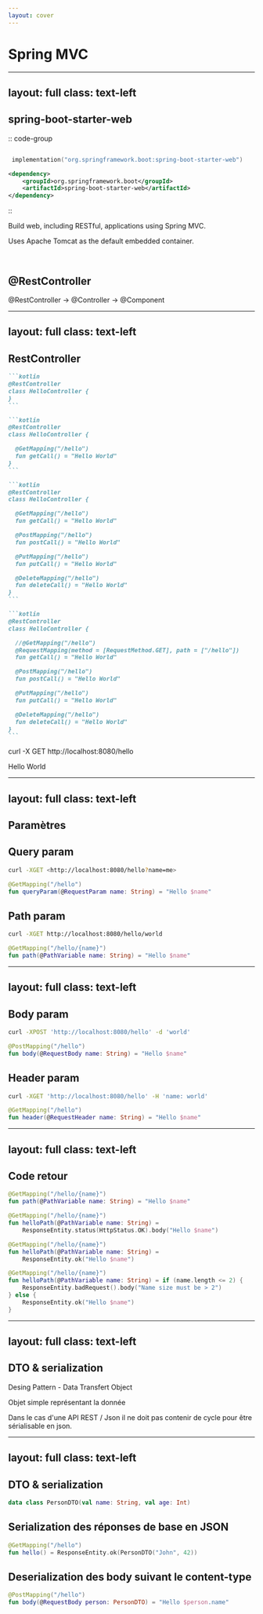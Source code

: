 ```yaml
---
layout: cover
---
```


# Spring MVC

---
layout: full
class: text-left
---

## spring-boot-starter-web

:: code-group

```kotlin [gradle]

 implementation("org.springframework.boot:spring-boot-starter-web")
```

```xml [maven]
<dependency>
    <groupId>org.springframework.boot</groupId>
    <artifactId>spring-boot-starter-web</artifactId>
</dependency>
```

::

Build web, including RESTful, applications using Spring MVC.

Uses Apache Tomcat as the default embedded container.

<div v-click>

<br/>

## @RestController

@RestController -> @Controller -> @Component

</div>

---
layout: full
class: text-left
---

## RestController

````md magic-move
```kotlin
@RestController
class HelloController {
}
```

```kotlin
@RestController
class HelloController {

  @GetMapping("/hello")
  fun getCall() = "Hello World"
}
```

```kotlin
@RestController
class HelloController {

  @GetMapping("/hello")
  fun getCall() = "Hello World"

  @PostMapping("/hello")
  fun postCall() = "Hello World"

  @PutMapping("/hello")
  fun putCall() = "Hello World"

  @DeleteMapping("/hello")
  fun deleteCall() = "Hello World"
}
```

```kotlin
@RestController
class HelloController {

  //@GetMapping("/hello")
  @RequestMapping(method = [RequestMethod.GET], path = ["/hello"])
  fun getCall() = "Hello World"

  @PostMapping("/hello")
  fun postCall() = "Hello World"

  @PutMapping("/hello")
  fun putCall() = "Hello World"

  @DeleteMapping("/hello")
  fun deleteCall() = "Hello World"
}
```
````

<div v-if="1 == $clicks">
curl -X GET http://localhost:8080/hello

Hello World
</div>

<!--
Tous les verbes peuvent être gérés par RequestMapping
-->

---
layout: full
class: text-left
---

## Paramètres

<div v-click>

## Query param

```bash
curl -XGET <http://localhost:8080/hello?name=me>
```

```kotlin
@GetMapping("/hello")
fun queryParam(@RequestParam name: String) = "Hello $name"
```

</div>
<div v-click>

## Path param

```bash
curl -XGET http://localhost:8080/hello/world
```

```kotlin
@GetMapping("/hello/{name}")
fun path(@PathVariable name: String) = "Hello $name"
```

</div>

---
layout: full
class: text-left
---

## Body param

```bash
curl -XPOST 'http://localhost:8080/hello' -d 'world'
```

```kotlin
@PostMapping("/hello")
fun body(@RequestBody name: String) = "Hello $name"
```

<div v-click>

## Header param

```bash
curl -XGET 'http://localhost:8080/hello' -H 'name: world'
```

```kotlin
@GetMapping("/hello")
fun header(@RequestHeader name: String) = "Hello $name"
```

</div>

---
layout: full
class: text-left
---

## Code retour

```kotlin
@GetMapping("/hello/{name}")
fun path(@PathVariable name: String) = "Hello $name"
```

<div v-click>

```kotlin
@GetMapping("/hello/{name}")
fun helloPath(@PathVariable name: String) =
    ResponseEntity.status(HttpStatus.OK).body("Hello $name")
```

</div>

<div v-click>

```kotlin
@GetMapping("/hello/{name}")
fun helloPath(@PathVariable name: String) =
    ResponseEntity.ok("Hello $name")
```

</div>

<div v-click>

```kotlin
@GetMapping("/hello/{name}")
fun helloPath(@PathVariable name: String) = if (name.length <= 2) {
    ResponseEntity.badRequest().body("Name size must be > 2")
} else {
    ResponseEntity.ok("Hello $name")
}
```

</div>

---
layout: full
class: text-left
---

## DTO & serialization

Desing Pattern - Data Transfert Object

Objet simple représentant la donnée

Dans le cas d'une API REST / Json il ne doit pas contenir de cycle pour être sérialisable en json.

---
layout: full
class: text-left
---

## DTO & serialization

```kotlin
data class PersonDTO(val name: String, val age: Int)
```

<div v-click>

## Serialization des réponses de base en JSON

```kotlin
@GetMapping("/hello")
fun hello() = ResponseEntity.ok(PersonDTO("John", 42))
```

</div>
<div v-click>

## Deserialization des body suivant le content-type

```kotlin
@PostMapping("/hello")
fun body(@RequestBody person: PersonDTO) = "Hello $person.name"
```

</div>
